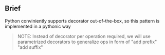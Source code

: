 ## Brief

Python conviniently supports decorator out-of-the-box, so this 
pattern is implemented in a pythonic way

> NOTE: Instead of decorator per operation required, we will use
> parametrized decorators to generalize ops in form of 
> "add prefix" "add suffix"